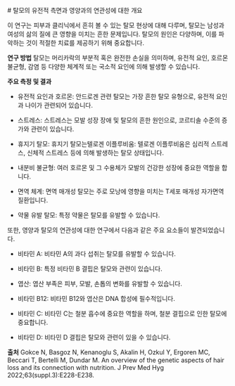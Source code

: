 
﻿# 탈모의 유전적 측면과 영양과의 연관성에 대한 개요

이 연구는 피부과 클리닉에서 흔히 볼 수 있는 탈모 현상에 대해 다루며, 탈모는 남성과 여성의 삶의 질에 큰 영향을 미치는 흔한 문제입니다. 탈모의 원인은 다양하며, 이를 파악하는 것이 적절한 치료를 제공하기 위해 중요합니다​​.

**연구 방법**
탈모는 머리카락의 부분적 혹은 완전한 손실을 의미하며, 유전적 요인, 호르몬 불균형, 감염 등 다양한 체계적 또는 국소적 요인에 의해 발생할 수 있습니다​​.

**주요 측정 및 결과**

 - 유전적 요인과 호르몬: 안드로겐 관련 탈모는 가장 흔한 탈모 유형으로, 유전적 요인과 나이가 관련되어 있습니다​​.
 
- 스트레스: 스트레스는 모발 성장 장애 및 탈모의 흔한 원인으로, 코르티솔 수준의 증가와 관련이 있습니다​​.

- 휴지기 탈모: 휴지기 탈모는텔로겐 이플루비움: 텔로겐 이플루비움은 심리적 스트레스, 신체적 스트레스 등에 의해 발생하는 탈모 상태입니다​​.

- 내분비 불균형: 여러 호르몬 및 그 수용체가 모발의 건강한 성장에 중요한 역할을 합니다​​.

- 면역 체계: 면역 매개성 탈모는 주로 모낭에 영향을 미치는 T세포 매개성 자가면역 질환입니다​​.

- 약물 유발 탈모: 특정 약물은 탈모를 유발할 수 있습니다​​.


또한, 영양과 탈모의 연관성에 대한 연구에서 다음과 같은 주요 요소들이 발견되었습니다.

- 비타민 A: 비타민 A의 과다 섭취는 탈모를 유발할 수 있습니다​​.

- 비타민 B: 특정 비타민 B 결핍은 탈모와 관련이 있습니다​​.

- 엽산: 엽산 부족은 피부, 모발, 손톱의 변화를 유발할 수 있습니다​​.

- 비타민 B12: 비타민 B12와 엽산은 DNA 합성에 필수적입니다​​.

- 비타민 C: 비타민 C는 철분 흡수에 중요한 역할을 하며, 철분 결핍으로 인한 탈모에 중요합니다​​.

- 비타민 D: 비타민 D 결핍은 탈모와 관련이 있을 수 있습니다​​.

**출처**
Gokce N, Basgoz N, Kenanoglu S, Akalin H, Ozkul Y, Ergoren MC, Beccari T, Bertelli M, Dundar M. An 
overview of the genetic aspects of hair loss and its connection with nutrition. J Prev Med Hyg 2022;63(suppl.3):E228-E238.

<!--stackedit_data:
eyJoaXN0b3J5IjpbLTEwODQwODc2MjIsMzI3Njk5ODg3XX0=
-->